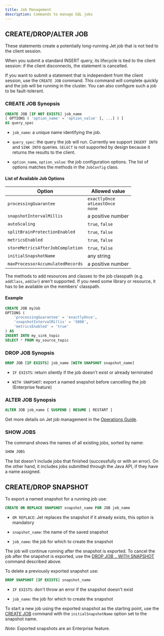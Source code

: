```yaml
---
title: Job Management
description: Commands to manage SQL jobs
---
```


## CREATE/DROP/ALTER JOB

These statements create a potentially long-running Jet job that is not
tied to the client session.

When you submit a standard INSERT query, its lifecycle is tied to the
client session: if the client disconnects, the statement is cancelled.

If you want to submit a statement that is independent from the client
session, use the `CREATE JOB` command. This command will complete
quickly and the job will be running in the cluster. You can also
configure such a job to be fault-tolerant.

### CREATE JOB Synopsis

```sql
CREATE JOB [IF NOT EXISTS] job_name
[ OPTIONS ( 'option_name' = 'option_value' [, ...] ) ]
AS query_spec
```

- `job_name`: a unique name identifying the job.

- `query_spec`: the query the job will run. Currently we support `INSERT
  INTO` and `SINK INTO` queries. `SELECT` is not supported by design
  because it returns the results to the client.

- `option_name`, `option_value`: the job configuration options. The list
  of options matches the methods in the `JobConfig` class.

#### List of Available Job Options

|Option|Allowed value|
|--|--|
|`processingGuarantee`|`exactlyOnce`<br>`atLeastOnce`<br>`none`|
|`snapshotIntervalMillis`|a positive number|
|`autoScaling`|`true`, `false`|
|`splitBrainProtectionEnabled`|`true`, `false`|
|`metricsEnabled`|`true`, `false`|
|`storeMetricsAfterJobCompletion`|`true`, `false`|
|`initialSnapshotName`|any string|
|`maxProcessorAccumulatedRecords`|a positive number|

The methods to add resources and classes to the job classpath (e.g.
`addClass`, `addJar`) aren't supported. If you need some library or
resource, it has to be available on the members' classpath.

#### Example

```sql
CREATE JOB myJob
OPTIONS (
    'processingGuarantee' = 'exactlyOnce',
    'snapshotIntervalMillis' = '5000',
    'metricsEnabled' = 'true'
) AS
INSERT INTO my_sink_topic
SELECT * FROM my_source_topic
```

### DROP JOB Synopsis

```sql
DROP JOB [IF EXISTS] job_name [WITH SNAPSHOT snapshot_name]
```

- `IF EXISTS`: return silently if the job doesn't exist or already
terminated

- `WITH SNAPSHOT`: export a named snapshot before cancelling the job
  (Enterprise feature)

### ALTER JOB Synopsis

```sql
ALTER JOB job_name { SUSPEND | RESUME | RESTART }
```

Get more details on Jet job management in the [Operations
Guide](/docs/operations/job-management).

### SHOW JOBS

The command shows the names of all existing jobs, sorted by name:

```sql
SHOW JOBS
```

The list doesn't include jobs that finished (successfully or with an
error). On the other hand, it includes jobs submitted through the Java
API, if they have a name assigned.

## CREATE/DROP SNAPSHOT

To export a named snapshot for a running job use:

```sql
CREATE OR REPLACE SNAPSHOT snapshot_name FOR JOB job_name
```

- `OR REPLACE`: Jet replaces the snapshot if it already exists, this
  option is mandatory

- `snapshot_name`: the name of the saved snapshot

- `job_name`: the job for which to create the snapshot

The job will continue running after the snapshot is exported. To cancel
the job after the snapshot is exported, use the [DROP JOB .. WITH
SNAPSHOT](#drop-job-synopsis) command described above.

To delete a previously exported snapshot use:

```sql
DROP SNAPSHOT [IF EXISTS] snapshot_name
```

- `IF EXISTS`: don't throw an error if the snapshot doesn't exist

- `job_name`: the job for which to create the snapshot

To start a new job using the exported snapshot as the starting point,
use the [CREATE JOB](#create-job-synopsis) command with the
`initialSnapshotName` option set to the snapshot name.

*Note:* Exported snapshots are an Enterprise feature.
